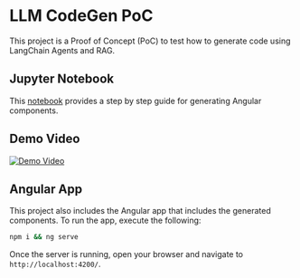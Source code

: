 # LLM CodeGen PoC

This project is a Proof of Concept (PoC) to test how to generate code using LangChain Agents and RAG.

## Jupyter Notebook

This [notebook](./jupyter-nb/codegen.ipynb) provides a step by step guide for generating Angular components.

## Demo Video

[![Demo Video](https://github.com/user-attachments/assets/92495dd9-1df6-4fb6-ad85-602492afe81f)](https://www.youtube.com/watch?v=6jOZtFjPMi4)

## Angular App

This project also includes the Angular app that includes the generated components. To run the app, execute the following:

```bash
npm i && ng serve
```

Once the server is running, open your browser and navigate to `http://localhost:4200/`. 
